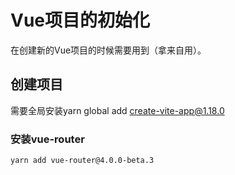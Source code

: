 # Vue项目的初始化
 
在创建新的Vue项目的时候需要用到（拿来自用）。
 
## 创建项目
 
需要全局安装yarn global add create-vite-app@1.18.0

 
### 安装vue-router
```
yarn add vue-router@4.0.0-beta.3
```
 
